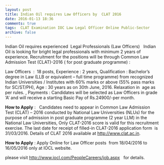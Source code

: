 ```yaml
---
layout: post
title: Indian Oil requires Law Officers by  CLAT 2016   
date: 2016-01-13 18:36
comments: true
tags:  CLAT Examination IOC Law Legal Officer Online Public-Sector 
archive: false
---
```

Indian Oil requires experienced  Legal Professionals (Law Officers)
  
Indian Oil is looking for bright legal professionals with minimum 2 years of experience. Recruitment for the positions will be through Common Law Admission Test (CLAT)-2016 ( for post graduate programme) :

Law Officers  :  18 posts, Experience : 2 years, Qualification : Bachelor’s degree in Law (LLB or equivalent – full time programme) from recognized Indian Universities / Institutes with 60% marks or above (55% pass marks for SC/ST/PH), Age : 30 years as on 30th June, 2016. Relaxation in  age as per rules. , Payments : Candidates will be selected as Law Officers in grade ‘A’ and will receive a starting Basic Pay of Rs.24900/-per month. 

**How to Apply** :   Candidates need to appear in Common Law Admission Test (CLAT) – 2016 conducted by National Law Universities (NLUs) for the purpose of admission in post graduate programme (2 year LLM) in the National Law Universities, Only CLAT-2016 score is valid for this recruitment exercise. The last date for receipt of filled-in CLAT-2016 application form  is 31/03/2016. Details of CLAT 2016 available at http://www.clat.ac.in.

**How to Apply** : Apply Online for Law Officer posts  from 18/04/2016 to 16/05/2016 only at IOCL website.

please visit <http://www.iocl.com/PeopleCareers/job.aspx>   for details. 



